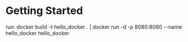 # Getting Started

run: docker build -t hello_docker . | docker run -d -p 8080:8080 --name hello_docker hello_docker